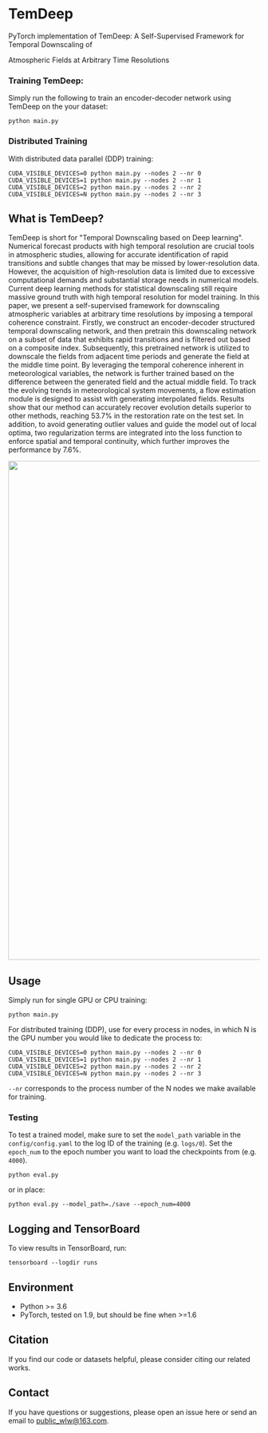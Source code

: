 # TemDeep
PyTorch implementation of TemDeep: A Self-Supervised Framework for Temporal Downscaling of 

Atmospheric Fields at Arbitrary Time Resolutions

### Training TemDeep:
Simply run the following to train an encoder-decoder network using TemDeep on the your dataset:
```
python main.py 
```

### Distributed Training
With distributed data parallel (DDP) training:
```
CUDA_VISIBLE_DEVICES=0 python main.py --nodes 2 --nr 0
CUDA_VISIBLE_DEVICES=1 python main.py --nodes 2 --nr 1
CUDA_VISIBLE_DEVICES=2 python main.py --nodes 2 --nr 2
CUDA_VISIBLE_DEVICES=N python main.py --nodes 2 --nr 3
```

## What is TemDeep?
TemDeep is short for "Temporal Downscaling based on Deep learning". Numerical forecast products with high temporal resolution are crucial tools in atmospheric studies, allowing for accurate identification of rapid transitions and subtle changes that may be missed by lower-resolution data. However, the acquisition of high-resolution data is limited due to excessive computational demands and substantial storage needs in numerical models. Current deep learning methods for statistical downscaling still require massive ground truth with high temporal resolution for model training. In this paper, we present a self-supervised framework for downscaling atmospheric variables at arbitrary time resolutions by imposing a temporal coherence constraint. Firstly, we construct an encoder-decoder structured temporal downscaling network, and then pretrain this downscaling network on a subset of data that exhibits rapid transitions and is filtered out based on a composite index. Subsequently, this pretrained network is utilized to downscale the fields from adjacent time periods and generate the field at the middle time point. By leveraging the temporal coherence inherent in meteorological variables, the network is further trained based on the difference between the generated field and the actual middle field. To track the evolving trends in meteorological system movements, a flow estimation module is designed to assist with generating interpolated fields. Results show that our method can accurately recover evolution details superior to other methods, reaching 53.7% in the restoration rate on the test set. In addition, to avoid generating outlier values and guide the model out of local optima, two regularization terms are integrated into the loss function to enforce spatial and temporal continuity, which further improves the performance by 7.6%.

<p align="center">
  <img src="./pics/framework.jpg" width="1000"/>
</p>



## Usage
Simply run for single GPU or CPU training:
```
python main.py
```

For distributed training (DDP), use for every process in nodes, in which N is the GPU number you would like to dedicate the process to:
```
CUDA_VISIBLE_DEVICES=0 python main.py --nodes 2 --nr 0
CUDA_VISIBLE_DEVICES=1 python main.py --nodes 2 --nr 1
CUDA_VISIBLE_DEVICES=2 python main.py --nodes 2 --nr 2
CUDA_VISIBLE_DEVICES=N python main.py --nodes 2 --nr 3
```

`--nr` corresponds to the process number of the N nodes we make available for training.

### Testing
To test a trained model, make sure to set the `model_path` variable in the `config/config.yaml` to the log ID of the training (e.g. `logs/0`).
Set the `epoch_num` to the epoch number you want to load the checkpoints from (e.g. `4000`).

```
python eval.py
```

or in place:
```
python eval.py --model_path=./save --epoch_num=4000
```

## Logging and TensorBoard
To view results in TensorBoard, run:
```
tensorboard --logdir runs
```

## Environment

  - Python >= 3.6
  - PyTorch, tested on 1.9, but should be fine when >=1.6

## Citation

If you find our code or datasets helpful, please consider citing our related works.

## Contact

If you have questions or suggestions, please open an issue here or send an email to public_wlw@163.com.
